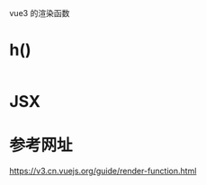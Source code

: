 vue3 的渲染函数



# h()

```js

```

# JSX



# 参考网址
https://v3.cn.vuejs.org/guide/render-function.html
